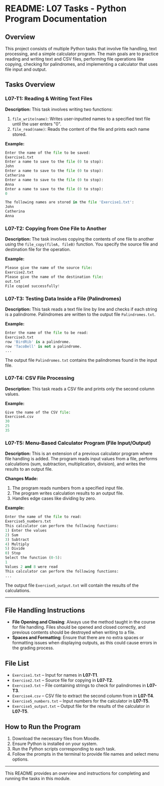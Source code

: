 # README: L07 Tasks - Python Program Documentation

## Overview

This project consists of multiple Python tasks that involve file handling, text processing, and a simple calculator program. The main goals are to practice reading and writing text and CSV files, performing file operations like copying, checking for palindromes, and implementing a calculator that uses file input and output.

## Tasks Overview

### L07-T1: Reading & Writing Text Files

**Description:**
This task involves writing two functions:

1. `file_write(name)`: Writes user-inputted names to a specified text file until the user enters "0".
2. `file_read(name)`: Reads the content of the file and prints each name stored.

**Example:**

```python
Enter the name of the file to be saved:
Exercise1.txt
Enter a name to save to the file (0 to stop):
John
Enter a name to save to the file (0 to stop):
Catherina
Enter a name to save to the file (0 to stop):
Anna
Enter a name to save to the file (0 to stop):
0

The following names are stored in the file 'Exercise1.txt':
John
Catherina
Anna
```

### L07-T2: Copying from One File to Another

**Description:**
The task involves copying the contents of one file to another using the `file_copy(fileA, fileB)` function. You specify the source file and destination file for the operation.

**Example:**

```python
Please give the name of the source file:
Exercise2.txt
Please give the name of the destination file:
out.txt
File copied successfully!
```

### L07-T3: Testing Data Inside a File (Palindromes)

**Description:**
This task reads a text file line by line and checks if each string is a palindrome. Palindromes are written to the output file `Palindromes.txt`.

**Example:**

```python
Enter the name of the file to be read:
Exercise3.txt
row 'BirdRib' is a palindrome.
row 'TacoBell' is not a palindrome.
...
```

The output file `Palindromes.txt` contains the palindromes found in the input file.

### L07-T4: CSV File Processing

**Description:**
This task reads a CSV file and prints only the second column values.

**Example:**

```python
Give the name of the CSV file:
Exercise4.csv
30
25
35
```

### L07-T5: Menu-Based Calculator Program (File Input/Output)

**Description:**
This is an extension of a previous calculator program where file handling is added. The program reads input values from a file, performs calculations (sum, subtraction, multiplication, division), and writes the results to an output file.

**Changes Made:**

1. The program reads numbers from a specified input file.
2. The program writes calculation results to an output file.
3. Handles edge cases like dividing by zero.

**Example:**

```python
Enter the name of the file to read:
Exercise5_numbers.txt
This calculator can perform the following functions:
1) Enter the values
2) Sum
3) Subtract
4) Multiply
5) Divide
0) Stop
Select the function (0-5):
1
Values 2 and 8 were read
This calculator can perform the following functions:
...
```

The output file `Exercise5_output.txt` will contain the results of the calculations.

---

## File Handling Instructions

* **File Opening and Closing**: Always use the method taught in the course for file handling. Files should be opened and closed correctly, and previous contents should be destroyed when writing to a file.
* **Spaces and Formatting**: Ensure that there are no extra spaces or formatting issues when displaying outputs, as this could cause errors in the grading process.

## File List

* `Exercise1.txt` – Input for names in **L07-T1**.
* `Exercise2.txt` – Source file for copying in **L07-T2**.
* `Exercise3.txt` – File containing strings to check for palindromes in **L07-T3**.
* `Exercise4.csv` – CSV file to extract the second column from in **L07-T4**.
* `Exercise5_numbers.txt` – Input numbers for the calculator in **L07-T5**.
* `Exercise5_output.txt` – Output file for the results of the calculator in **L07-T5**.

## How to Run the Program

1. Download the necessary files from Moodle.
2. Ensure Python is installed on your system.
3. Run the Python scripts corresponding to each task.
4. Follow the prompts in the terminal to provide file names and select menu options.


---

This README provides an overview and instructions for completing and running the tasks in this module.
